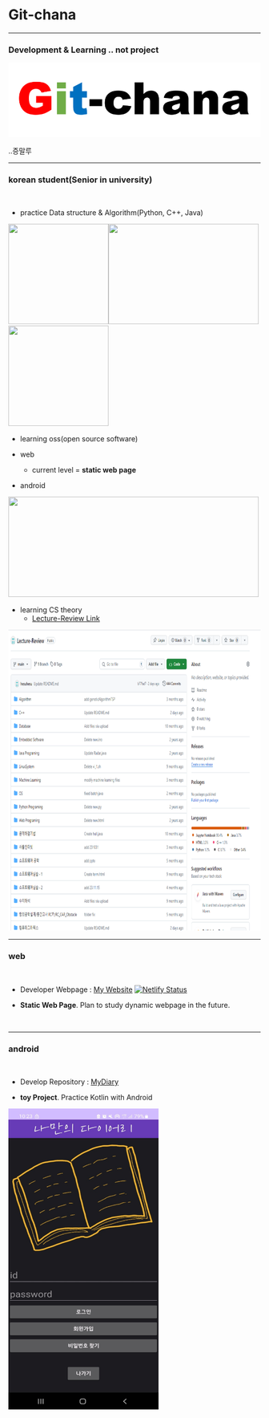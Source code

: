 # __Git-chana__

___

### Development & Learning .. not project

<img src = "/images/Git-chana.png">

..증말루

___

### __korean student(Senior in university)__

<br>

+ practice Data structure & Algorithm(Python, C++, Java)

<img src="https://user-images.githubusercontent.com/91324571/162557218-f98cb96d-d52d-4fa2-94d0-fa19503a2002.png" width="200" height="200"/><img src="https://user-images.githubusercontent.com/91324571/162557146-2d69ff65-092b-4328-95e1-b7e230bd187d.png" width="300" height="200"/><img src="https://user-images.githubusercontent.com/91324571/200742987-8cd68312-1c32-4ae4-bdbd-c5d2c33d95bf.jpg" width="200" height="200"/>

+ learning oss(open source software)

+ web
   + current level = __static web page__  

+ android

<img src="https://lh3.googleusercontent.com/GTmuiIZrppouc6hhdWiocybtRx1Tpbl52eYw4l-nAqHtHd4BpSMEqe-vGv7ZFiaHhG_l4v2m5Fdhapxw9aFLf28ErztHEv5WYIz5fA" width="500" height="200"/>

+ learning CS theory
   + <a target = 'blank' href = 'https://github.com/hesuhesu/Lecture-Review'>Lecture-Review Link</a>

<img src = "/images/Lecture-Review.png" width = "900" height = "600">

<br>

___

### web

<br>

+ Developer Webpage : <a target = 'blank' href = 'https://hesuhesu.netlify.app/'>My Website</a> [![Netlify Status](https://api.netlify.com/api/v1/badges/f8936d78-57ab-4128-8e7f-dcc3d9823c31/deploy-status)](https://app.netlify.com/sites/hesuhesu/deploys)

+ __Static Web Page__. Plan to study dynamic webpage in the future.

<br>

___

### android

<br>

+ Develop Repository : <a target = 'blank' href = 'https://github.com/hesuhesu/myDiary'>MyDiary</a>

+ __toy Project__. Practice Kotlin with Android

<img src = "/images/Diary.jpg" width = "300" height = "600">